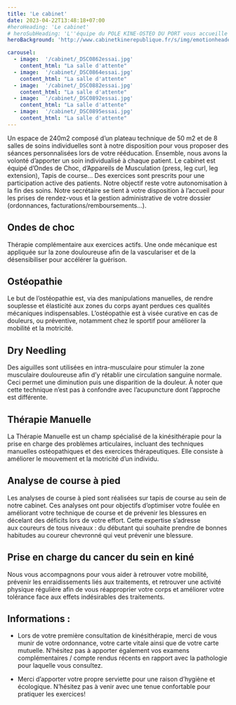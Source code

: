 ```yaml
---
title: 'Le cabinet'
date: 2023-04-22T13:48:18+07:00
#heroHeading: 'Le cabinet'
# heroSubHeading: 'L''équipe du POLE KINE-OSTEO DU PORT vous accueille du lundi au vendredi, sur RDV, pour prendre en charge votre rééducation.'
heroBackground: 'http://www.cabinetkinerepublique.fr/s/img/emotionheader5620394.png?1588682237.920px.341px'

carousel: 
  - image:  '/cabinet/_DSC0862essai.jpg'
    content_html: "La salle d'attente"
  - image:  '/cabinet/_DSC0864essai.jpg'
    content_html: "La salle d'attente"
  - image:  '/cabinet/_DSC0882essai.jpg'
    content_html: "La salle d'attente"
  - image:  '/cabinet/_DSC0892essai.jpg'
    content_html: "La salle d'attente"
  - image:  '/cabinet/_DSC0895essai.jpg'
    content_html: "La salle d'attente"
---
```


Un espace de 240m2 composé d’un plateau technique de 50 m2 et de 8 salles de soins individuelles sont à notre disposition pour vous proposer des séances personnalisées lors de votre rééducation. Ensemble, nous avons la volonté d’apporter un soin individualisé à chaque patient. 
Le cabinet est équipé d’Ondes de Choc, d’Appareils de Musculation (press, leg curl, leg extension), Tapis de course…
Des exercices sont prescrits pour une participation active des patients. Notre objectif reste votre autonomisation à la fin des soins.
Notre secrétaire se tient à votre disposition à l’accueil pour les prises de rendez-vous et la gestion administrative de votre dossier (ordonnances, facturations/remboursements…).


## Ondes de choc
Thérapie complémentaire aux exercices actifs. Une onde mécanique est appliquée sur la zone douloureuse afin de la vasculariser et de la désensibiliser pour accélérer la guérison.

## Ostéopathie 
Le but de l’ostéopathie est, via des manipulations manuelles, de rendre souplesse et élasticité aux zones du corps ayant perdues ces qualités mécaniques indispensables. L’ostéopathie est à visée curative en cas de douleurs, ou préventive, notamment chez le sportif pour améliorer la mobilité et la motricité. 

## Dry Needling
Des aiguilles sont utilisées en intra-musculaire pour stimuler la zone musculaire douloureuse afin d’y rétablir une circulation sanguine normale. Ceci permet une diminution puis une disparition de la douleur. 
À noter que cette technique n’est pas à confondre avec l’acupuncture dont l’approche est différente. 

## Thérapie Manuelle
La Thérapie Manuelle est un champ spécialisé de la kinésithérapie pour la prise en charge des problèmes articulaires, incluant des techniques manuelles ostéopathiques et des exercices thérapeutiques. Elle consiste à améliorer le mouvement et la motricité d’un individu.

## Analyse de course à pied
Les analyses de course à pied sont réalisées sur tapis de course au sein de notre cabinet. Ces analyses ont pour objectifs d’optimiser votre foulée en améliorant votre technique de course et de prévenir les blessures en décelant des déficits lors de votre effort.
Cette expertise s’adresse aux coureurs de tous niveaux : du débutant qui souhaite prendre de bonnes habitudes au coureur chevronné qui veut prévenir une blessure.


## Prise en charge du cancer du sein en kiné  

Nous vous accompagnons pour vous aider à retrouver votre mobilité, prévenir les enraidissements liés aux traitements, et retrouver une activité physique régulière afin de vous réapproprier votre corps et améliorer votre tolérance face aux effets indésirables des traitements.


## Informations :

- Lors de votre première consultation de kinésithérapie, merci de vous munir de votre ordonnance, votre carte vitale ainsi que de votre carte mutuelle. N’hésitez pas à apporter également vos examens complémentaires / compte rendus récents en rapport avec la pathologie pour laquelle vous consultez.

- Merci d’apporter votre propre serviette pour une raison d’hygiène et écologique. N’hésitez pas à venir avec une tenue confortable pour pratiquer les exercices!